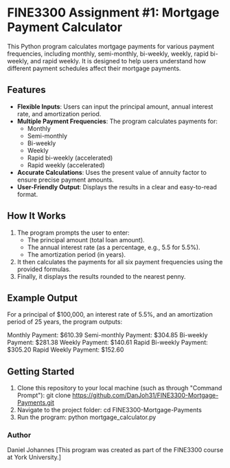 # FINE3300 Assignment #1: Mortgage Payment Calculator

This Python program calculates mortgage payments for various payment frequencies, including monthly, semi-monthly, bi-weekly, weekly, rapid bi-weekly, and rapid weekly. It is designed to help users understand how different payment schedules affect their mortgage payments.

## Features
- **Flexible Inputs**: Users can input the principal amount, annual interest rate, and amortization period.
- **Multiple Payment Frequencies**: The program calculates payments for:
  - Monthly
  - Semi-monthly
  - Bi-weekly
  - Weekly
  - Rapid bi-weekly (accelerated)
  - Rapid weekly (accelerated)
- **Accurate Calculations**: Uses the present value of annuity factor to ensure precise payment amounts.
- **User-Friendly Output**: Displays the results in a clear and easy-to-read format.

## How It Works
1. The program prompts the user to enter:
   - The principal amount (total loan amount).
   - The annual interest rate (as a percentage, e.g., 5.5 for 5.5%).
   - The amortization period (in years).
2. It then calculates the payments for all six payment frequencies using the provided formulas.
3. Finally, it displays the results rounded to the nearest penny.

## Example Output
For a principal of $100,000, an interest rate of 5.5%, and an amortization period of 25 years, the program outputs:

Monthly Payment: $610.39
Semi-monthly Payment: $304.85
Bi-weekly Payment: $281.38
Weekly Payment: $140.61
Rapid Bi-weekly Payment: $305.20
Rapid Weekly Payment: $152.60


## Getting Started
1. Clone this repository to your local machine (such as through "Command Prompt"):
   git clone https://github.com/DanJoh31/FINE3300-Mortgage-Payments.git
2. Navigate to the project folder:
    cd FINE3300-Mortgage-Payments
3. Run the program:
    python mortgage_calculator.py

### Author
Daniel Johannes
[This program was created as part of the FINE3300 course at York University.]
